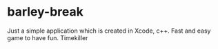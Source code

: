 # barley-break
Just a simple application which is created in Xcode, c++. Fast and easy game to have fun. Timekiller
